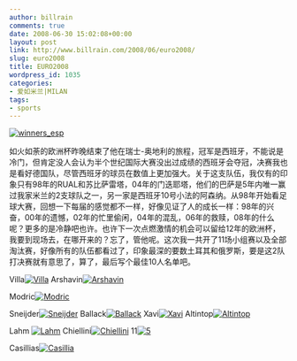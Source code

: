 ```yaml
---
author: billrain
comments: true
date: 2008-06-30 15:02:08+00:00
layout: post
link: http://www.billrain.com/2008/06/euro2008/
slug: euro2008
title: EURO2008
wordpress_id: 1035
categories:
- 爱如米兰|MILAN
tags:
- sports
---
```


[![winners_esp](http://www.billrain.com/wp-content/uploads/2008/06/winners-esp-thumb.jpg)](http://www.billrain.com/wp-content/uploads/2008/06/winners-esp.jpg)

如火如荼的欧洲杯昨晚结束了他在瑞士-奥地利的旅程，冠军是西班牙，不能说是冷门，但肯定没人会认为半个世纪国际大赛没出过成绩的西班牙会夺冠，决赛我也是看好德国队，尽管西班牙的球员在数值上更加强大。关于这支队伍，我仅有的印象只有98年的RUAL和苏比萨雷塔，04年的门迭耶塔，他们的巴萨是5年内唯一赢过我家米兰的2支球队之一，另一家是西班牙10号小法的阿森纳。从98年开始看足球大赛，回想一下每届的感觉都不一样，好像见证了人的成长一样：98年的兴奋，00年的遗憾，02年的忙里偷闲，04年的混乱，06年的救赎，08年的什么呢？更多的是冷静吧也许。也许下一次点燃激情的机会可以留给12年的欧洲杯，我要到现场去，在哪开来的？忘了，管他呢。这次我一共开了11场小组赛以及全部淘汰赛，好像所有的队伍都看过了，印象最深的要数土耳其和俄罗斯，要是这2队打决赛就有意思了，算了，最后写个最佳10人名单吧。

Villa[![Villa](http://www.billrain.com/wp-content/uploads/2008/06/villa-thumb.jpg)](http://www.billrain.com/wp-content/uploads/2008/06/villa.jpg)  Arshavin[![Arshavin](http://www.billrain.com/wp-content/uploads/2008/06/arshavin-thumb.jpg)](http://www.billrain.com/wp-content/uploads/2008/06/arshavin.jpg)

Modric[![Modric](http://www.billrain.com/wp-content/uploads/2008/06/modric-thumb.jpg)](http://www.billrain.com/wp-content/uploads/2008/06/modric.jpg)

Sneijder[![Sneijder](http://www.billrain.com/wp-content/uploads/2008/06/sneijder-thumb.jpg)](http://www.billrain.com/wp-content/uploads/2008/06/sneijder.jpg) Ballack[![Ballack](http://www.billrain.com/wp-content/uploads/2008/06/ballack-thumb.jpg)](http://www.billrain.com/wp-content/uploads/2008/06/ballack.jpg) Xavi[![Xavi](http://www.billrain.com/wp-content/uploads/2008/06/xavi-thumb.jpg)](http://www.billrain.com/wp-content/uploads/2008/06/xavi.jpg) Altintop[![Altintop](http://www.billrain.com/wp-content/uploads/2008/06/altintop-thumb.jpg)](http://www.billrain.com/wp-content/uploads/2008/06/altintop.jpg)

Lahm [![Lahm](http://www.billrain.com/wp-content/uploads/2008/06/lahm-thumb.jpg)](http://www.billrain.com/wp-content/uploads/2008/06/lahm.jpg) Chiellini[![Chiellini](http://www.billrain.com/wp-content/uploads/2008/06/chiellini-thumb.jpg)](http://www.billrain.com/wp-content/uploads/2008/06/chiellini.jpg) 11[![5](http://www.billrain.com/wp-content/uploads/2008/06/5-thumb.gif)](http://www.billrain.com/wp-content/uploads/2008/06/5.gif)

Casillias[![Casillia](http://www.billrain.com/wp-content/uploads/2008/06/casillia-thumb.jpg)](http://www.billrain.com/wp-content/uploads/2008/06/casillia.jpg)

